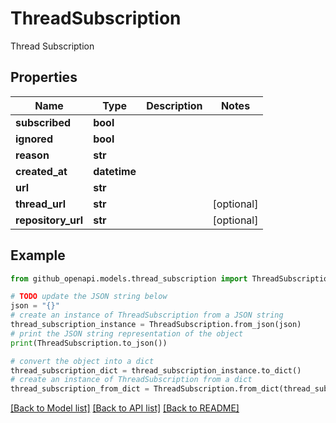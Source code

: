 # ThreadSubscription

Thread Subscription

## Properties

Name | Type | Description | Notes
------------ | ------------- | ------------- | -------------
**subscribed** | **bool** |  | 
**ignored** | **bool** |  | 
**reason** | **str** |  | 
**created_at** | **datetime** |  | 
**url** | **str** |  | 
**thread_url** | **str** |  | [optional] 
**repository_url** | **str** |  | [optional] 

## Example

```python
from github_openapi.models.thread_subscription import ThreadSubscription

# TODO update the JSON string below
json = "{}"
# create an instance of ThreadSubscription from a JSON string
thread_subscription_instance = ThreadSubscription.from_json(json)
# print the JSON string representation of the object
print(ThreadSubscription.to_json())

# convert the object into a dict
thread_subscription_dict = thread_subscription_instance.to_dict()
# create an instance of ThreadSubscription from a dict
thread_subscription_from_dict = ThreadSubscription.from_dict(thread_subscription_dict)
```
[[Back to Model list]](../README.md#documentation-for-models) [[Back to API list]](../README.md#documentation-for-api-endpoints) [[Back to README]](../README.md)


